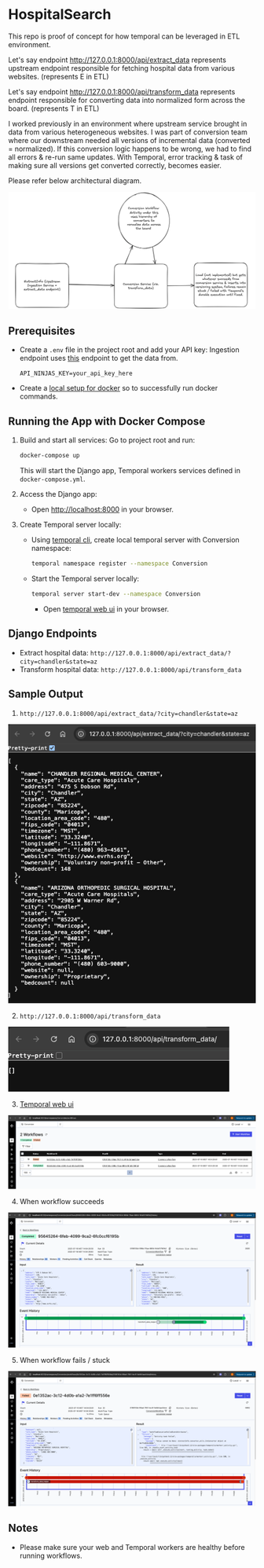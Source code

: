 # HospitalSearch

This repo is proof of concept for how temporal can be leveraged in ETL environment.

Let's say endpoint http://127.0.0.1:8000/api/extract_data represents upstream endpoint responsible for fetching 
hospital data from various websites. (represents E in ETL)

Let's say endpoint http://127.0.0.1:8000/api/transform_data represents endpoint responsible for converting data 
into normalized form across the board. (represents T in ETL)

I worked previously in an environment where upstream service brought in data from various heterogeneous websites.
I was part of conversion team where our downstream needed all versions of incremental data (converted = normalized). 
If this conversion logic happens to be wrong, we had to find all errors & re-run same updates. With Temporal, error 
tracking & task of making sure all versions get converted correctly, becomes easier.

Please refer below architectural diagram.

![img.png](img.png)


## Prerequisites

- Create a `.env` file in the project root and add your API key:
  Ingestion endpoint uses [this](https://api-ninjas.com/api/hospitals) endpoint to get the data from.
  ```env
  API_NINJAS_KEY=your_api_key_here
  ```

- Create a [local setup for docker](https://docs.docker.com/compose/install/) so to successfully run docker commands.


## Running the App with Docker Compose

1. Build and start all services:
   Go to project root and run:
   ```bash
   docker-compose up
   ```
   This will start the Django app, Temporal workers services defined in `docker-compose.yml`.

2. Access the Django app:
   - Open [http://localhost:8000](http://localhost:8000) in your browser.

3. Create Temporal server locally:
   - Using [temporal cli](https://docs.temporal.io/cli), create local temporal server with Conversion namespace:

     ```bash
     temporal namespace register --namespace Conversion
     ```
     
   - Start the Temporal server locally:
     ```bash
     temporal server start-dev --namespace Conversion
     ```
     - Open [temporal web ui](http://localhost:8233) in your browser.


## Django Endpoints

- Extract hospital data:
  `http://127.0.0.1:8000/api/extract_data/?city=chandler&state=az`
- Transform hospital data:
  `http://127.0.0.1:8000/api/transform_data`

## Sample Output

1. `http://127.0.0.1:8000/api/extract_data/?city=chandler&state=az`

![img_1.png](img_1.png)

2. `http://127.0.0.1:8000/api/transform_data`

![img_2.png](img_2.png)

3. [Temporal web ui](http://localhost:8233/namespaces/Conversion/workflows)

![img_4.png](img_4.png)

4. When workflow succeeds

![img_5.png](img_5.png)

5. When workflow fails / stuck

![img_6.png](img_6.png)


## Notes
- Please make sure your web and Temporal workers are healthy before running workflows.

